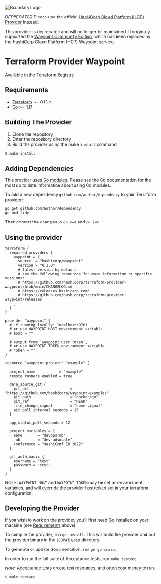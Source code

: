 ![Boundary Logo](Waypoint_PrimaryLogo_Color_RGB.png)

*DEPRECATED* Please use the official [HashiCorp Cloud Platform (HCP) Provider](https://registry.terraform.io/providers/hashicorp/hcp/latest/docs) instead.

This provider is deprecated and will no longer be maintained. It originally
supported the [Waypoint Community Edition](https://github.com/hashicorp/waypoint),
which has been replaced by the HashiCorp Cloud Platform (HCP) Waypoint service.

# Terraform Provider Waypoint

Available in the [Terraform Registry.](https://registry.terraform.io/providers/hashicorp/waypoint)

## Requirements

-	[Terraform](https://www.terraform.io/downloads.html) >= 0.13.x
-	[Go](https://golang.org/doc/install) >= 1.17

## Building The Provider

1. Clone the repository
1. Enter the repository directory
1. Build the provider using the make `install` command: 
```sh
$ make install
```

## Adding Dependencies

This provider uses [Go modules](https://github.com/golang/go/wiki/Modules).
Please see the Go documentation for the most up to date information about using Go modules.

To add a new dependency `github.com/author/dependency` to your Terraform provider:

```
go get github.com/author/dependency
go mod tidy
```

Then commit the changes to `go.mod` and `go.sum`.

## Using the provider

```hcl
terraform {
  required_providers {
    waypoint = {
      source  = "hashicorp/waypoint"
      version = "0.1.0"
      # latest version by default
      # see the following resources for more information on specific versions:
      # https://github.com/hashicorp/terraform-provider-waypoint/blob/main/CHANGELOG.md
      # https://releases.hashicorp.com/
      # https://github.com/hashicorp/terraform-provider-waypoint/releases
    }
  }
}

provider "waypoint" {
  # if running locally: localhost:9701, 
  # or use WAYPOINT_HOST environment variable 
  # host = ""
  
  # output from `waypoint user token`, 
  # or use WAYPOINT_TOKEN environment variable 
  # token = ""
}

resource "waypoint_project" "example" {

  project_name           = "example"
  remote_runners_enabled = true

  data_source_git {
    git_url                   = "https://github.com/hashicorp/waypoint-examples"
    git_path                  = "docker/go"
    git_ref                   = "HEAD"
    file_change_signal        = "some-signal"
    git_poll_interval_seconds = 15
  }

  app_status_poll_seconds = 12

  project_variables = {
    name       = "devopsrob"
    job        = "dev-advocate"
    conference = "HashiConf EU 2022"
  }

  git_auth_basic {
    username = "test"
    password = "test"
  }
}
```
NOTE: `WAYPOINT_HOST` and `WAYPOINT_TOKEN` may be set as environment variables, and will override the provider host/token set in your terraform configuration.


## Developing the Provider

If you wish to work on the provider, you'll first need [Go](http://www.golang.org) installed on your machine (see [Requirements](#requirements) above).

To compile the provider, run `go install`. This will build the provider and put the provider binary in the `$GOPATH/bin` directory.

To generate or update documentation, run `go generate`.

In order to run the full suite of Acceptance tests, run `make testacc`.

*Note:* Acceptance tests create real resources, and often cost money to run.

```sh
$ make testacc
```

